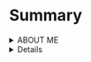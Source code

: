 # Summary

<details>
  <summary>ABOUT ME</summary>
 
#  Hi, I'm Felipe ! :wave:
I'm a Data Engineer at Stone Payments and a PhD candidate in Computer Systems at PEC / COPPE / UFRJ (2020-2024), in the Decision Making research area. I'm a huge machine learning enthusiast and have experience with AI, natural language processing, nature-inspired algorithms, and optimization.
 
### Stats
 <div style="display: inline_block">
  <a href="https://github.com/FelipeRamosOliveira">
  <img height="180em"  src="https://github-readme-stats.vercel.app/api?username=FelipeRamosOliveira&show_icons=true&theme=graywhiteinclude_all_commits=true&count_private=true"/>
  <img height="180em"  src="https://github-readme-stats.vercel.app/api/top-langs/?username=FelipeRamosOliveira&layout=compact&langs_count=8&theme=graywhite"/>
### Skills
<div>
<div style="display: inline_block"><br>
<img align="center" alt="Felipe-Python" height="30" width="40" src="https://raw.githubusercontent.com/devicons/devicon/master/icons/python/python-original.svg">
<img align="center" alt="Felipe-Jupyter" height="30" width="40" src="https://raw.githubusercontent.com/devicons/devicon/master/icons/jupyter/jupyter-original.svg">
<img align="center" alt="Felipe-Matlab" height="30" width="40" src="https://raw.githubusercontent.com/devicons/devicon/master/icons/matlab/matlab-original.svg">
<img align="center" alt="Felipe-GCP" height="30" width="40" src="https://raw.githubusercontent.com/devicons/devicon/master/icons/googlecloud/googlecloud-original.svg">
<img align="center" alt="Felipe-Docker" height="30" width="40" src="https://raw.githubusercontent.com/devicons/devicon/master/icons/docker/docker-original.svg">
<img align="center" alt="Felipe-Git" height="30" width="40" src="https://raw.githubusercontent.com/devicons/devicon/master/icons/git/git-original.svg">
<img align="center" alt="Felipe-SQL" height="30" width="40" src="https://raw.githubusercontent.com/devicons/devicon/master/icons/postgresql/postgresql-original.svg">
<img align="center" alt="Felipe-C" height="30" width="40" src="https://raw.githubusercontent.com/devicons/devicon/master/icons/c/c-original.svg">
<img align="center" alt="Felipe-Js" height="30" width="40" src="https://raw.githubusercontent.com/devicons/devicon/master/icons/javascript/javascript-plain.svg">
<img align="center" alt="Felipe-React" height="30" width="40" src="https://raw.githubusercontent.com/devicons/devicon/master/icons/react/react-original.svg">
<img align="center" alt="Felipe-HTML" height="30" width="40" src="https://raw.githubusercontent.com/devicons/devicon/master/icons/html5/html5-original.svg">
<img align="center" alt="Felipe-CSS" height="30" width="40" src="https://raw.githubusercontent.com/devicons/devicon/master/icons/css3/css3-original.svg"> 
</details>
  
<details>
  <summary>DATA SCIENCE PORTFOLIO</summary>
  
# DATA SCIENCE PORTFOLIO :computer:
[![Info](https://img.shields.io/badge/Project-Info-brightgreen?logo=data:image/svg%2bxml)](https://github.com/users/FelipeRamosOliveira/projects/3)
[![PRs Welcome](https://img.shields.io/badge/PRs-welcome-brightgreen.svg)](https://github.com/FelipeRamosOliveira/Portfolio/pulls)
[![GitHub issues](https://img.shields.io/github/issues/FelipeRamosOliveira/Portfolio.svg)](https://img.shields.io/github/issues/FelipeRamosOliveira/Portfolio.svg)
[![GitHub license](https://img.shields.io/github/license/Naereen/StrapDown.js.svg)](https://github.com/Naereen/StrapDown.js/blob/master/LICENSE)
[![Python 3.8+](https://img.shields.io/badge/Python-3.8+-blue.svg)](https://www.python.org/downloads/release/python-360/)
[![Sql](https://img.shields.io/badge/MySql-8.0-blue.svg)](https://www.mysql.com/)
[![View Private Cody Leaderboard on File Exchange](https://www.mathworks.com/matlabcentral/images/matlab-file-exchange.svg)](https://www.mathworks.com/matlabcentral/fileexchange/)

![](https://allhacked.com/up/2019/03/hello-world.gif)

***Disclaimer :** The author of this repository is Brazilian, so some of the codes and considerations may be in Portuguese.*

The purpose of this repository is to present applications of different programming languages in problems of optimization, data science , data pipelines and machine learning.
  
# CONTENTS

<details>
  <summary>SQL</summary>
 
# [PYTHON](https://github.com/FelipeRamosOliveira/Portifolio/tree/main/Python)  :snake:

Anyone who has ever encountered a data analysis problem that a marking tool has not completely or efficiently solved the problem with, raises their hand there :raised_hand: .

In the world of data analysis, it becomes increasingly necessary to step out of your comfort zone, and look for other tools that are useful for the universe of a data scientist. Fortunately in this scenario Python is a good option.

If your profile has an inclination to code, now is the time to get your hands dirty, in a simple way, believe me, coding has never been easier. If you are already convinced to give Python a chance, check out the advantages of this choice:

The Python language is a high level, open source, very active online community, easy to learn, imperative, interpreted by scripts, object oriented, functional, with strong typing and dynamics. Programming in Python is like writing a letter to the computer, a letter in English, it is worth mentioning.
</details>

<details>
  <summary>SQL</summary>
 
# [SQL](https://github.com/FelipeRamosOliveira/Portfolio/tree/main/Sql) :bar_chart:

SQL stands for “Structured Query Language”, or “Structured Query Language”, in Portuguese. Briefly, it is a programming language for dealing with relational (table-based) databases. It was created so that multiple developers could access and modify a company's data simultaneously, in an uncomplicated and unified way.SQL programming can be used to analyze or perform tasks on tables, mainly through the following commands: insert, search, update and delete. However, that doesn't mean that SQL can't do more advanced things, like writing queries (query commands) with multiple information.
</details>

<details>
  <summary>MATLAB</summary>
 
# [MATLAB](https://github.com/FelipeRamosOliveira/Portifolio/tree/main/Python) :triangular_ruler:

Unlike many engineering-oriented software, MATLAB does not have an engineering or specific area. Any engineering (including any area of science) can use it.

It is even difficult to talk about all the functions of MATLAB because, in addition to the basic functions, you can still develop its functions and programs. In addition to software, it is a programming language. It is normal to hear someone (usually an engineer) say that they program in MATLAB. So, the use is quite different.

MATLAB is usually one of the first options for engineers who need to solve a problem / function, perform a simulation, do a statistical test or visualize a result. Other areas of science, on the other hand, usually try other software / languages first.
</details>  
  
</details>










